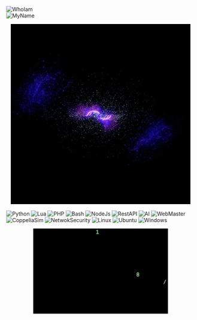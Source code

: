![WhoIam](https://img.shields.io/badge/Who_I_am:_A_full_stack_developer-FF7F00?style=for-the-badge&logo=brain&logoColor=white)
<br>
![MyName](https://img.shields.io/badge/My_Name:_Pouya_Poorrahman-4CAF50?style=for-the-badge&logo=brain&logoColor=white)

<p align="center">
<img src=https://raw.githubusercontent.com/ByeCoder/ReadMe/refs/heads/main/ByeCoder2.webp></img>
</p>

![Python](https://img.shields.io/badge/Python-3776AB?style=for-the-badge&logo=python&logoColor=white)
![Lua](https://img.shields.io/badge/Lua-2C2D72?style=for-the-badge&logo=lua&logoColor=white)
![PHP](https://img.shields.io/badge/PHP-777BB4?style=for-the-badge&logo=php&logoColor=white)
![Bash](https://img.shields.io/badge/Bash-4EAA25?style=for-the-badge&logo=gnu-bash&logoColor=white)
![NodeJs](https://img.shields.io/badge/Node.js-339933?style=for-the-badge&logo=node.js&logoColor=white)
![RestAPI](https://img.shields.io/badge/REST_API-00BFFF?style=for-the-badge&logo=api&logoColor=white)
![AI](https://img.shields.io/badge/AI-FF7F00?style=for-the-badge&logo=brain&logoColor=white)
![WebMaster](https://img.shields.io/badge/WebMaster-4CAF50?style=for-the-badge&logo=globe&logoColor=white)
![CoppeliaSim](https://img.shields.io/badge/CoppeliaSim-00B5E2?style=for-the-badge&logo=robot&logoColor=white)
![NetwokSecurity](https://img.shields.io/badge/Network_Security-005C5C?style=for-the-badge&logo=lock&logoColor=white)
![Linux](https://img.shields.io/badge/Linux-FCC624?style=for-the-badge&logo=linux&logoColor=black)
![Ubuntu](https://img.shields.io/badge/Ubuntu-E95420?style=for-the-badge&logo=ubuntu&logoColor=white)
![Windows](https://img.shields.io/badge/Windows-0078D4?style=for-the-badge&logo=windows&logoColor=white)

<p align="center">
<img src=https://raw.githubusercontent.com/ByeCoder/ReadMe/refs/heads/main/ByeCoder.webp></img>
</p>

